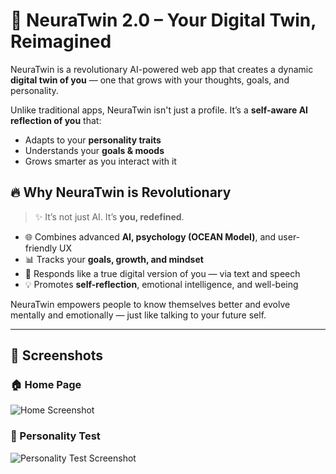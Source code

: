 # 🧠 NeuraTwin 2.0 – Your Digital Twin, Reimagined

NeuraTwin is a revolutionary AI-powered web app that creates a dynamic **digital twin of you** — one that grows with your thoughts, goals, and personality.

Unlike traditional apps, NeuraTwin isn't just a profile. It’s a **self-aware AI reflection of you** that:
- Adapts to your **personality traits**
- Understands your **goals & moods**
- Grows smarter as you interact with it

## 🔥 Why NeuraTwin is Revolutionary

> ✨ It’s not just AI. It’s **you, redefined**.

- 🌐 Combines advanced **AI, psychology (OCEAN Model)**, and user-friendly UX
- 📊 Tracks your **goals, growth, and mindset**
- 🤖 Responds like a true digital version of you — via text and speech
- 💡 Promotes **self-reflection**, emotional intelligence, and well-being

NeuraTwin empowers people to know themselves better and evolve mentally and emotionally — just like talking to your future self.

---

## 📸 Screenshots

### 🏠 Home Page  
![Home Screenshot](./screenshots/home.png)

### 👤 Personality Test  
![Personality Test Screenshot](./screenshots/personality.png)





